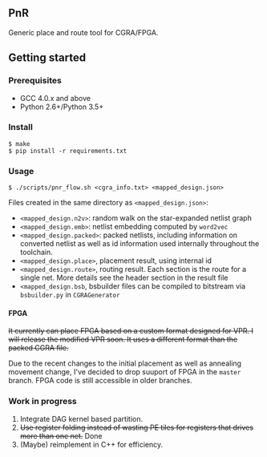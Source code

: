 PnR
---
Generic place and route tool for CGRA/FPGA.
## Getting started
### Prerequisites
+ GCC 4.0.x and above
+ Python 2.6+/Python 3.5+
### Install
```
$ make
$ pip install -r requirements.txt
```
### Usage
```
$ ./scripts/pnr_flow.sh <cgra_info.txt> <mapped_design.json>
```
Files created in the same directory as `<mapped_design.json>`:
+ `<mapped_design.n2v>`: random walk on the star-expanded netlist graph
+ `<mapped_design.emb>`: netlist embedding computed by `word2vec`
+ `<mapped_design.packed>`: packed netlists, including information on converted netlist as well as id information used internally throughout the toolchain.
+ `<mapped_design.place>`, placement result, using internal id
+ `<mapped_design.route>`, routing result. Each section is the route for a single net. More details see the header section in the result file
+ `<mapped_design.bsb`, bsbuilder files can be compiled to bitstream via `bsbuilder.py` in `CGRAGenerator`

#### FPGA
~~It currently can place FPGA based on a custom format designed for VPR. I will release the modified VPR soon. It uses a different format than the packed CGRA file.~~

Due to the recent changes to the initial placement as well as annealing movement change, I've decided to drop suuport of FPGA in the `master` branch. FPGA code is still accessible in older branches.

### Work in progress
1. Integrate DAG kernel based partition.
2. ~~Use register folding instead of wasting PE tiles for registers that drives more than one net.~~ Done
3. (Maybe) reimplement in C++ for efficiency.
